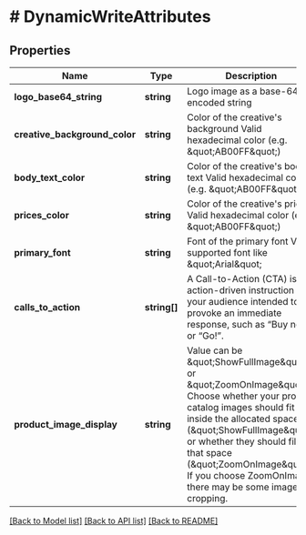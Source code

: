# # DynamicWriteAttributes

## Properties

Name | Type | Description | Notes
------------ | ------------- | ------------- | -------------
**logo_base64_string** | **string** | Logo image as a base-64 encoded string |
**creative_background_color** | **string** | Color of the creative&#39;s background  Valid hexadecimal color (e.g. \&quot;AB00FF\&quot;) | [optional]
**body_text_color** | **string** | Color of the creative&#39;s body text  Valid hexadecimal color (e.g. \&quot;AB00FF\&quot;) |
**prices_color** | **string** | Color of the creative&#39;s prices  Valid hexadecimal color (e.g. \&quot;AB00FF\&quot;) |
**primary_font** | **string** | Font of the primary font  Valid supported font like \&quot;Arial\&quot; | [optional]
**calls_to_action** | **string[]** | A Call-to-Action (CTA) is an action-driven instruction to your audience intended to provoke an immediate  response, such as “Buy now” or “Go!”. |
**product_image_display** | **string** | Value can be \&quot;ShowFullImage\&quot; or \&quot;ZoomOnImage\&quot;. Choose whether your product catalog images should fit inside the allocated  space (\&quot;ShowFullImage\&quot;) or whether they should fill that space (\&quot;ZoomOnImage\&quot;). If you choose ZoomOnImage, there may be some  image cropping. |

[[Back to Model list]](../../README.md#models) [[Back to API list]](../../README.md#endpoints) [[Back to README]](../../README.md)
